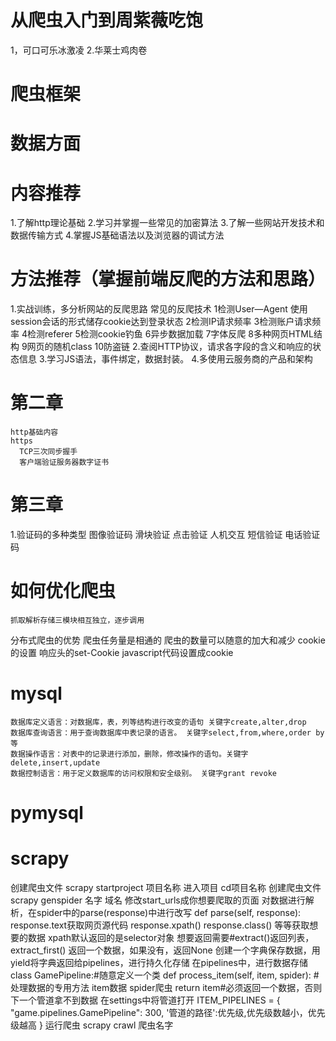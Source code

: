 # 从爬虫入门到周紫薇吃饱
  1，可口可乐冰激凌
  2.华莱士鸡肉卷
# 爬虫框架
# 数据方面
# 内容推荐
  1.了解http理论基础
  2.学习并掌握一些常见的加密算法
  3.了解一些网站开发技术和数据传输方式
  4.掌握JS基础语法以及浏览器的调试方法
# 方法推荐（掌握前端反爬的方法和思路）
  1.实战训练，多分析网站的反爬思路
    常见的反爬技术
      1检测User—Agent 使用session会话的形式储存cookie达到登录状态
      2检测IP请求频率
      3检测账户请求频率
      4检测referer
      5检测cookie钓鱼
      6异步数据加载
      7字体反爬
      8多种网页HTML结构
      9网页的随机class
      10防盗链
  2.查阅HTTP协议，请求各字段的含义和响应的状态信息
  3.学习JS语法，事件绑定，数据封装。
  4.多使用云服务商的产品和架构

  # 第二章
    http基础内容
    https
      TCP三次同步握手
      客户端验证服务器数字证书
# 第三章
   1.验证码的多种类型
    图像验证码
    滑块验证
    点击验证
    人机交互
    短信验证
    电话验证码
# 如何优化爬虫
    抓取解析存储三模块相互独立，逐步调用
 分布式爬虫的优势
    爬虫任务量是相通的
    爬虫的数量可以随意的加大和减少
 cookie的设置
    响应头的set-Cookie
    javascript代码设置成cookie
# mysql
    数据库定义语言：对数据库，表，列等结构进行改变的语句 关键字create,alter,drop
    数据库查询语言：用于查询数据库中表记录的语言。 关键字select,from,where,order by等
    数据操作语言：对表中的记录进行添加，删除，修改操作的语句。关键字delete,insert,update
    数据控制语言：用于定义数据库的访问权限和安全级别。 关键字grant revoke
# pymysql
# scrapy
  创建爬虫文件
    scrapy startproject 项目名称
  进入项目
   cd项目名称
  创建爬虫文件
    scrapy genspider 名字 域名
  修改start_urls成你想要爬取的页面
  对数据进行解析，在spider中的parse(response)中进行改写
    def parse(self, response):
      response.text获取网页源代码
      response.xpath()
      response.class()
      等等获取想要的数据
      xpath默认返回的是selector对象
            想要返回需要#extract()返回列表，extract_first() 返回一个数据，如果没有，返回None
  创建一个字典保存数据，用yield将字典返回给pipelines，进行持久化存储
  在pipelines中，进行数据存储
      class GamePipeline:#随意定义一个类
      def process_item(self, item, spider):  #处理数据的专用方法  item数据 spider爬虫
          return item#必须返回一个数据，否则下一个管道拿不到数据
  在settings中将管道打开
    ITEM_PIPELINES = {
   "game.pipelines.GamePipeline": 300,
    '管道的路径':优先级,优先级数越小，优先级越高
    }
  运行爬虫
    scrapy crawl 爬虫名字
